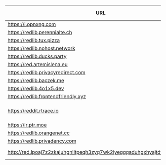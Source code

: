 |URL|Network|Version|Location|Behind Cloudflare?|Comment|
|-|-|-|-|-|-|
|https://l.opnxng.com|WWW|v0.36.0|🇸🇬 SG|||
|https://redlib.perennialte.ch|WWW|v0.36.0|🇦🇺 AU|✅||
|https://redlib.tux.pizza|WWW|v0.36.0|🇺🇸 US|||
|https://redlib.nohost.network|WWW|v0.36.0|🇲🇽 MX|||
|https://redlib.ducks.party|WWW|v0.36.0|🇳🇱 NL|||
|https://red.artemislena.eu|WWW|v0.36.0|🇩🇪 DE||Be crime do gay|
|https://redlib.privacyredirect.com|WWW|v0.36.0|🇫🇮 FI|||
|https://redlib.baczek.me|WWW|v0.36.0|🇵🇱 PL|||
|https://redlib.4o1x5.dev|WWW|v0.36.0|🇭🇺 HU|||
|https://redlib.frontendfriendly.xyz|WWW|v0.36.0|🇽🇽 XX|||
|https://reddit.rtrace.io|WWW|v0.36.0|🇦🇹 AT||Caution: +10% increased chance to contract Ligma|
|https://lr.ptr.moe|WWW|v0.36.0|🇩🇪 DE|✅||
|https://redlib.orangenet.cc|WWW|v0.36.0|🇸🇮 SI||orangelib|
|https://redlib.privadency.com|WWW|v0.36.0|🇩🇪 DE|||
|http://red.lpoaj7z2zkajuhgnlltpeqh3zyq7wk2iyeggqaduhgxhyajtdt2j7wad.onion|Tor|v0.35.1|🇩🇪 DE||Onion of red.artemislena.eu|

